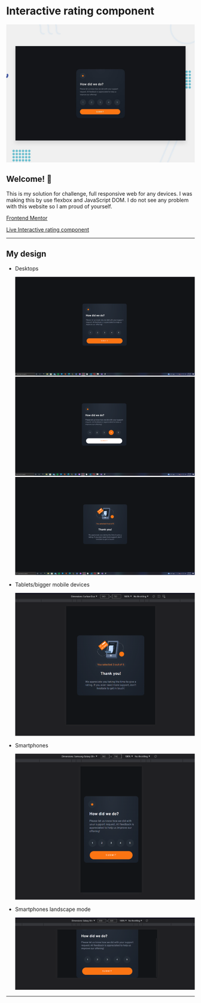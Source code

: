 # Interactive rating component

![Design preview for the Interactive rating component coding challenge](./design/desktop-preview.jpg)

## Welcome! 👋

This is my solution for challenge, full responsive web for any devices. I was making this by use flexbox and JavaScript DOM. I do not see any problem with this website so I am proud of yourself.

[Frontend Mentor](https://www.frontendmentor.io)

[Live Interactive rating component](https://klaudiapalubska.github.io/interactive-rating-component.github.io/)

---

## My design

- Desktops

  ![My desktop design](./my-design/01-desktop-design.png)
  ![My desktop design](./my-design/02-desktop-design.png)
  ![My desktop design](./my-design/03-desktop-design.png)

- Tablets/bigger mobile devices

  ![My tablet design](./my-design/01-tablet-design.png)

- Smartphones

  ![My mobile design](./my-design/01-phone-design.png)

- Smartphones landscape mode

  ![My mobile design](./my-design/02-phone-design.png)

---
